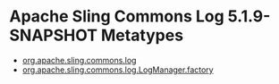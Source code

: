 # Apache Sling Commons Log 5.1.9-SNAPSHOT Metatypes

 * [org.apache.sling.commons.log](./org.apache.sling.commons.log.md)
 * [org.apache.sling.commons.log.LogManager.factory](./org.apache.sling.commons.log.LogManager.factory.md)
